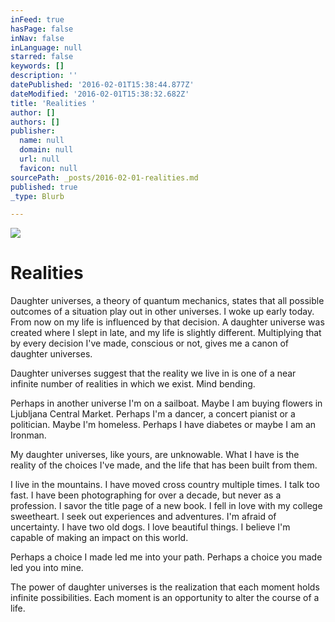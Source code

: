 ```yaml
---
inFeed: true
hasPage: false
inNav: false
inLanguage: null
starred: false
keywords: []
description: ''
datePublished: '2016-02-01T15:38:44.877Z'
dateModified: '2016-02-01T15:38:32.682Z'
title: 'Realities '
author: []
authors: []
publisher:
  name: null
  domain: null
  url: null
  favicon: null
sourcePath: _posts/2016-02-01-realities.md
published: true
_type: Blurb

---
```

![](https://the-grid-user-content.s3-us-west-2.amazonaws.com/f4b25650-4a46-4e75-95b9-d8c8ee95599d.jpg)

# Realities

Daughter universes, a theory of quantum mechanics, states that all 
possible outcomes of a situation play out in other universes. I woke up 
early today. From now on my life is influenced by that decision. A 
daughter universe was created where I slept in late, and my life is 
slightly different. Multiplying that by every decision I've made, 
conscious or not, gives me a canon of daughter universes.

Daughter universes suggest that the reality we live in is one of a 
near infinite number of realities in which we exist. Mind bending.

Perhaps in another universe I'm on a sailboat. Maybe I am buying 
flowers in Ljubljana Central Market. Perhaps I'm a dancer, a concert 
pianist or a politician. Maybe I'm homeless. Perhaps I have diabetes or 
maybe I am an Ironman.

My daughter universes, like yours, are unknowable. What I have is the
reality of the choices I've made, and the life that has been built from
them.

I live in the mountains. I have moved cross country multiple times. I
talk too fast. I have been photographing for over a decade, but never 
as a profession. I savor the title page of a new book. I fell in love 
with my college sweetheart. I seek out experiences and adventures. I'm 
afraid of uncertainty. I have two old dogs. I love beautiful things. I 
believe I'm capable of making an impact on this world.

Perhaps a choice I made led me into your path. Perhaps a choice you made led you into mine.

The power of daughter universes is the realization that each moment 
holds infinite possibilities. Each moment is an opportunity to alter the
course of a life.